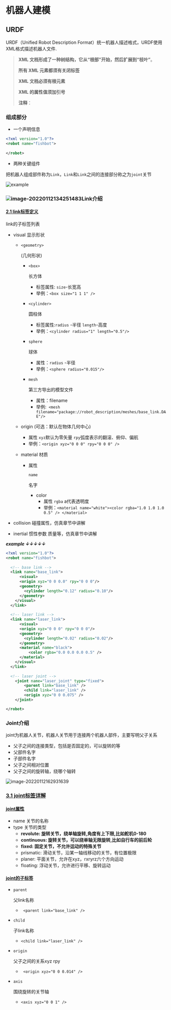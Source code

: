 # 机器人建模

## URDF

URDF（Unified Robot Description Format）统一机器人描述格式，URDF使用XML格式描述机器人文件.

> **XML 文档形成了一种树结构，它从“根部”开始，然后扩展到“枝叶”**。
>
> **所有 XML 元素都须有关闭标签**
>
> **XML 文档必须有根元素**
>
> **XML 的属性值须加引号**
>
> **注释**：<!-- This is a comment --> 

### 组成部分

* 一个声明信息

```xml
<?xml version="1.0"?>
<robot name="fishbot">
     
</robot>
```



* 两种关键组件

把机器人组成部件称为```Link```，```Link```和```Link```之间的连接部分称之为```joint```关节

![example](URDF建模语言.assets/image-20230112152405817.png)



### ![image-20220112134251483](URDF建模语言.assets/image-20220112134251483.png)Link介绍

#### [2.1 link标签定义](https://fishros.com/d2lros2foxy/#/chapt8/8.1URDF统一机器人建模语言?id=_21-link标签定义)

link的子标签列表

- visual 显示形状

  - ```
    <geometry> 
    ```

    (几何形状)

    - ```
      <box>
      ```

       长方体

      - 标签属性: `size`-长宽高
      - 举例：`<box size="1 1 1" />`

    - ```
      <cylinder>
      ```

       圆柱体

      - 标签属性:`radius` -半径 `length`-高度
      - 举例：`<cylinder radius="1" length="0.5"/>`

    - ```
      sphere
      ```

       球体

      - 属性：`radius` -半径
      - 举例：`<sphere radius="0.015"/>`

    - ```
      mesh
      ```

       第三方导出的模型文件

      - 属性：filename
      - 举例:` <mesh filename="package://robot_description/meshes/base_link.DAE"/>`

  - origin (可选：默认在物体几何中心)

    - 属性 `xyz`默认为零矢量 `rpy`弧度表示的翻滚、俯仰、偏航
    - 举例：`<origin xyz="0 0 0" rpy="0 0 0" />`

  - material 材质

    - 属性 

      ```
      name
      ```

       名字

      - color 
        - 属性 `rgba` a代表透明度
        - 举例：`<material name="white"><color rgba="1.0 1.0 1.0 0.5" /> </material>`

- collision  碰撞属性，仿真章节中讲解

- inertial 惯性参数 质量等，仿真章节中讲解

***example    $\downarrow$$\downarrow$$\downarrow$$\downarrow$$\downarrow$***

```xml
<?xml version="1.0"?>
<robot name="fishbot">
    
  <!-- base link -->
  <link name="base_link">
      <visual>
      <origin xyz="0 0 0.0" rpy="0 0 0"/>
      <geometry>
        <cylinder length="0.12" radius="0.10"/>
      </geometry>
    </visual>
  </link>
    
  <!-- laser link -->
  <link name="laser_link">
      <visual>
      <origin xyz="0 0 0" rpy="0 0 0"/>
      <geometry>
        <cylinder length="0.02" radius="0.02"/>
      </geometry>
      <material name="black">
          <color rgba="0.0 0.0 0.0 0.5" /> 
      </material>
    </visual>
  </link>
    
  <!-- laser joint -->
    <joint name="laser_joint" type="fixed">
        <parent link="base_link" />
        <child link="laser_link" />
        <origin xyz="0 0 0.075" />
    </joint>

</robot>
```

### 



### Joint介绍

joint为机器人关节，机器人关节用于连接两个机器人部件，主要写明父子关系

- 父子之间的连接类型，包括是否固定的，可以旋转的等
- 父部件名字
- 子部件名字
- 父子之间相对位置
- 父子之间的旋转轴，绕哪个轴转

![image-20220112162931639](URDF建模语言.assets/image-20220112162931639.png)

### [3.1 joint标签详解](https://fishros.com/d2lros2foxy/#/chapt8/8.1URDF统一机器人建模语言?id=_31-joint标签详解)

#### [joint属性](https://fishros.com/d2lros2foxy/#/chapt8/8.1URDF统一机器人建模语言?id=joint属性)

- name 关节的名称
- type 关节的类型
  - **revolute: 旋转关节，绕单轴旋转,角度有上下限,比如舵机0-180**
  - **continuous: 旋转关节，可以绕单轴无限旋转,比如自行车的前后轮**
  - **fixed: 固定关节，不允许运动的特殊关节**
  - prismatic: 滑动关节，沿某一轴线移动的关节，有位置极限
  - planer: 平面关节，允许在xyz，rxryrz六个方向运动
  - floating: 浮动关节，允许进行平移、旋转运动

#### [joint的子标签](https://fishros.com/d2lros2foxy/#/chapt8/8.1URDF统一机器人建模语言?id=joint的子标签)

- ```
  parent
  ```

   父link名称

  - ` <parent link="base_link" />`

- ```
  child
  ```

  子link名称

  - `<child link="laser_link" />`

- ```
  origin
  ```

   父子之间的关系xyz rpy

  - ` <origin xyz="0 0 0.014" />`

- ```
  axis
  ```

   围绕旋转的关节轴

  - `<axis xyz="0 0 1" />`